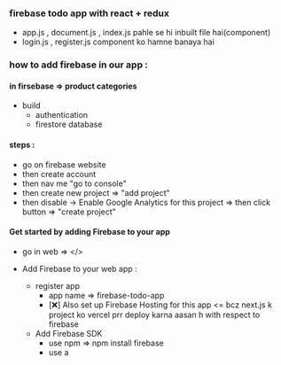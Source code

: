 ### firebase todo app with react + redux
- app.js , document.js , index.js pahle se hi inbuilt file hai(component)
- login.js , register.js component ko hamne banaya hai 


### how to add firebase in our app :
#### in firsebase => product categories 
- build
   - authentication
   - firestore database 

#### steps :
- go on firebase website
- then create account
- then nav me  "go to console" 
- then create new project => "add project"
- then disable -> Enable Google Analytics for this project => then click button => "create project"

#### Get started by adding Firebase to your app
- go in web => </>
- Add Firebase to your web app :
    - register app 
         - app name => firebase-todo-app
         - [❌] Also set up Firebase Hosting for this app <= bcz next.js k project ko vercel prr deploy karna aasan h with respect to firebase
    - Add Firebase SDK 
         - use npm => npm install firebase
         - use a <script/> tag => firebase.js
         - then "continue to console"
         - then go to build => authentication
         - then go to build => Firestore database

- firebase.js
```js

// "initializeApp" nam se method milta hai "firebase" me
// "firebaseConfig" k ander jitane bhi credentials hai , ye credentials hamare firebase ko initialise karne k liye jaruri hai
import { initializeApp } from "firebase/app";

// authentication k liye firebase me "getAuth" method milta hai
// "getAuth" method authentication service enable karta hai firebase me 
import {getAuth} from 'firebase/auth'
// databse handle karne k liye firebase me "getFirestore" method milta hai
import {getFirestore} from 'firebase/firestore'

const firebaseConfig = {
  apiKey: "AIzaSyDZSZDoQ2zCjLFfGwqEsBxnHLvMSC6fa6A",
  authDomain: "fir-todo-app-2d1af.firebaseapp.com",
  projectId: "fir-todo-app-2d1af",
  storageBucket: "fir-todo-app-2d1af.appspot.com",
  messagingSenderId: "624042332883",
  appId: "1:624042332883:web:49ec496b516d0b212dba26"
};

// Initialize Firebase
const app = initializeApp(firebaseConfig);

// yha do chije create karegen 1- authentication , 2- db => database
// app pass krr diye
export const auth = getAuth(app)
export const db = getFirestore(app)

```

### authentication :
- get Started
- add two Providers 
    - In authentication => sign-in-method coloumn
           - login with "email/pass" => enable
           - login with "google" => enable

    - In authentication => users coloumn
            - users me aa kar apne users "add" kar sakte hai 


### register :
- first of "state" create karegen for username , email, password
- username , email, password ke field ko "<form>" tag k ander dal degen
- "<form><form/>" tag k ander => e.preventDefault() likhate hai taki "<form><form/>" tag "submit" hone k bad "re-fresh" na ho.
- aur <input/> tag me "required" likh degen
- search : "firebase documentation" => go on "build" => then "authentication"
- then "authentication" => web => get started
##### signup new user
- https://firebase.google.com/docs/auth/web/start#sign_up_new_users
```js
import { getAuth, createUserWithEmailAndPassword } from "firebase/auth";

const auth = getAuth();
createUserWithEmailAndPassword(auth, email, password)
  .then((userCredential) => {
    // Signed in 
    const user = userCredential.user;
    // ...
  })
  .catch((error) => {
    const errorCode = error.code;
    const errorMessage = error.message;
    // ..
  });

```
- register
```js
// "getAuth" method firebase se mil jayega "auth" me
//  const auth = getAuth(app)
import { auth } from "../firebase/firebase";
import { createUserWithEmailAndPassword } from "firebase/auth";

const signUpHandler = async () => {
        // username,email,password teeno me se koi bhi field , field nhi hai toh kuch bhi nhi hona chahiye , 
        // hamara aage ka code execute hi nhi hoga

        if (!username || !email || !password) return;
        
        try {
             // createUserWithEmailAndPassword apne paramater me 1-auth, 2- email , 3- password leta hai.
             const user = await createUserWithEmailAndPassword(auth, email, password)
             console.log(user)

        } catch (error) {
            console.log("an error occured",error)
        }

    }


#note : 
- esme "user" ka nam nhi dikhaya ,"null" show kiya , toh "user" ke name k liye alag se handle karegen => with "updateProfile" nam k method se 

```
##### updateProfile in register
- updateProfile => se hamm kuchh bhi update kar sakte hai eg. email,password,username
- register me mere ko user ka nam null mila toh => user ka name update kiya wtih "updateProfile" se 
- import { createUserWithEmailAndPassword , updateProfile } from "firebase/auth";
```js
// "getAuth" method firebase se mil jayega "auth" me
// updateProfile => se hamm kuchh bhi update kar sakte hai eg. email,password,username
// register me mere ko user ka nam null mila toh => user ka name update kiya wtih "updateProfile" se 
import { createUserWithEmailAndPassword , updateProfile } from "firebase/auth";


const signUpHandler = async () => {
        // username,email,password teeno me se koi bhi field , field nhi hai toh kuch bhi nhi hona chahiye , 
        // hamara aage ka code execute hi nhi hoga

        if (!username || !email || !password) return;
        
        try {
             // createUserWithEmailAndPassword apne paramater me 1-auth, 2- email , 3- password leta hai.
             const user = await createUserWithEmailAndPassword(auth, email, password)
            
             // jaise hi hamara user register ho jayega vaise hi auth ke ander hame wo wala user mil jayega as current user
             await updateProfile(auth.currentUser,{
                // eske ander jo bhi information update karni hao wo de degen
                displayName:username
             })
             console.log(user)

        } catch (error) {
            console.log("an error occured",error)
        }

    }

```
##### register with google

- google wale "div" par onClick se signInWithGoogle method lagaye taki google se register krr paye
- eske liye ek additional provider hai => GoogleAuthProvider
     - import {  GoogleAuthProvider , signInWithPopup} from "firebase/auth";
     - eska instance create kar legen => 
            - const provider = new GoogleAuthProvider();
- basically jab bhi hamm click kare google button par "signInWithPopup" open ho , uske ander sara kam hona chahiye
- signInWithPopup hone par => sari "email" dikhayega aap chahe jisse bhi login kar lo
     - signInWithPopup ke ander do chije pas hoti hai 1- auth , 2-provider
```js
import { createUserWithEmailAndPassword , updateProfile , GoogleAuthProvider , signInWithPopup} from "firebase/auth";

const provider = new GoogleAuthProvider();


 const signInWithGoogle = async () =>{
    const user = await signInWithPopup(auth, provider)
    console.log(user)
} 

```
##### register.js
```js
import React from "react";
import { useState } from "react";
import { FcGoogle } from "react-icons/fc";
// authentication k liye register me "auth" import kiaa
import { auth } from "../firebase/firebase";

// "getAuth" method firebase se mil jayega "auth" me
// updateProfile => se hamm kuchh bhi update kar sakte hai eg. email,password,username
// register me mere ko user ka nam null mila toh => user ka name update kiya wtih "updateProfile" se 
import { createUserWithEmailAndPassword , updateProfile , GoogleAuthProvider , signInWithPopup} from "firebase/auth";

const provider = new GoogleAuthProvider();



const RegisterForm = () => {

    // name , email , password k liye "state" create kiaa
    const [username, setUserName] = useState(null)
    const [email, setEmail] = useState(null)
    const [password, setPassword] = useState(null)

    const signUpHandler = async () => {
        // username,email,password teeno me se koi bhi field , field nhi hai toh kuch bhi nhi hona chahiye , 
        // hamara aage ka code execute hi nhi hoga

        if (!username || !email || !password) return;
        
        try {
             // createUserWithEmailAndPassword apne paramater me 1-auth, 2- email , 3- password leta hai.
             const user = await createUserWithEmailAndPassword(auth, email, password)
            
             // jaise hi hamara user register ho jayega vaise hi auth ke ander hame wo wala user mil jayega as current user
             await updateProfile(auth.currentUser,{
                // eske ander jo bhi information update karni hao wo de degen
                displayName:username
             })
             console.log(user)

        } catch (error) {
            console.log("an error occured",error)
        }

    }

    const signInWithGoogle = async () =>{
                const user = await signInWithPopup(auth, provider)
                console.log(user)
    } 

    return (
        <main className="flex lg:h-[100vh]">
            <div className="w-full lg:w-[60%] p-8 md:p-14 flex items-center justify-center lg:justify-start">
                <div className="p-8 w-[600px]">
                    <h1 className="text-6xl font-semibold">Sign Up</h1>
                    <p className="mt-6 ml-1">
                        Already have an account ?{" "}
                        <span className="underline hover:text-blue-400 cursor-pointer">
                            Login
                        </span>
                    </p>

                    <div className="bg-black/[0.05] text-white w-full py-4 mt-10 rounded-full transition-transform hover:bg-black/[0.8] active:scale-90 flex justify-center items-center gap-4 cursor-pointer group"
                      onClick={signInWithGoogle}>
                        <FcGoogle size={22} />
                        <span className="font-medium text-black group-hover:text-white">
                            Login with Google
                        </span>
                    </div>


                    <form onSubmit={(e) => e.preventDefault()}>

                        <div className="mt-10 pl-1 flex flex-col">
                            <label>Name</label>
                            <input
                                type="text"
                                className="font-medium border-b border-black p-4 outline-0 focus-within:border-blue-400"
                                required
                                onChange={(e) => setUserName(e.target.value)}
                            />
                        </div>

                        <div className="mt-10 pl-1 flex flex-col">
                            <label>Email</label>
                            <input
                                type="email"
                                className="font-medium border-b border-black p-4 outline-0 focus-within:border-blue-400"
                                required
                                onChange={(e) => setEmail(e.target.value)}
                            />
                        </div>


                        <div className="mt-10 pl-1 flex flex-col">
                            <label>Password</label>
                            <input
                                type="password"
                                className="font-medium border-b border-black p-4 outline-0 focus-within:border-blue-400"
                                required
                                onChange={(e) => setPassword(e.target.value)}
                            />
                        </div>


                        <button className="bg-black text-white w-44 py-4 mt-10 rounded-full transition-transform hover:bg-black/[0.8] active:scale-90"
                            onClick={signUpHandler}>
                            Sign Up
                        </button>

                    </form>

                </div>
            </div>

            <div
                className="w-[40%] bg-slate-400 bg-cover bg-right-top hidden lg:block"
                style={{
                    backgroundImage: "url('/login-banner.jpg')",
                }}
            ></div>
        </main>
    );
};

export default RegisterForm;

```

### login 
```js
// authentication k liye register me "auth" import kiaa
// "getAuth" method firebase se mil jayega "auth" me
import { auth } from "../firebase/firebase";


import { signInWithEmailAndPassword, GoogleAuthProvider, signInWithPopup } from "firebase/auth";

const provider = new GoogleAuthProvider();


// login button par ye method lgaya
const loginHandler = async () => {
        if (!username || !email || !password) return;
        try {
            const user = await signInWithEmailAndPassword(auth, email, password)
            console.log(user)
        } catch (error) {
            console.error("an error occured",error)
        }

}



// "google" wale button prr ye onClick se method banaya => signInWithGoogle
 const signInWithGoogle = async () =>{
        try {
            const user = await signInWithPopup(auth, provider)
            console.log(user)
        } catch (error) {
            console.error("an error occured",error)
        }
} 


```
##### login
```js

import React, { useState } from "react";
import { FcGoogle } from "react-icons/fc";

// authentication k liye register me "auth" import kiaa
// "getAuth" method firebase se mil jayega "auth" me
import { auth } from "../firebase/firebase";


import { signInWithEmailAndPassword, GoogleAuthProvider, signInWithPopup } from "firebase/auth";

const provider = new GoogleAuthProvider();



const LoginForm = () => {
    const [email, setEmail] = useState(null)
    const [password, setPassword] = useState(null)


    const loginHandler = async () => {
        if (!email || !password) return;
        try {
            const user = await signInWithEmailAndPassword(auth, email, password)
            console.log(user)
        } catch (error) {
            console.error("an error occured",error)
        }

    }


    const signInWithGoogle = async () =>{
        try {
            const user = await signInWithPopup(auth, provider)
            console.log(user)
        } catch (error) {
            console.error("an error occured",error)
        }
    } 

    return (
        <main className="flex lg:h-[100vh]">
            <div className="w-full lg:w-[60%] p-8 md:p-14 flex items-center justify-center lg:justify-start">
                <div className="p-8 w-[600px]">
                    <h1 className="text-6xl font-semibold">Login</h1>
                    <p className="mt-6 ml-1">
                        Don't have an account ?{" "}
                        <span className="underline hover:text-blue-400 cursor-pointer">
                            Sign Up
                        </span>
                    </p>


                    <div className="bg-black/[0.05] text-white w-full py-4 mt-10 rounded-full transition-transform hover:bg-black/[0.8] active:scale-90 flex justify-center items-center gap-4 cursor-pointer group"
                      onClick={signInWithGoogle}>
                        <FcGoogle size={22} />
                        <span className="font-medium text-black group-hover:text-white">
                            Login with Google
                        </span>
                    </div>


                    <form onSubmit={(e) => e.preventDefault()}>
                        <div className="mt-10 pl-1 flex flex-col">
                            <label>Email</label>
                            <input
                                type="email"
                                className="font-medium border-b border-black p-4 outline-0 focus-within:border-blue-400"
                                required
                                onChange={(e) => setEmail(e.target.value)}
                            />
                        </div>

                        <div className="mt-10 pl-1 flex flex-col">
                            <label>Password</label>
                            <input
                                type="password"
                                className="font-medium border-b border-black p-4 outline-0 focus-within:border-blue-400"
                                required
                                onChange={(e) => setPassword(e.target.value)}
                            />
                        </div>


                        <button className="bg-black text-white w-44 py-4 mt-10 rounded-full transition-transform hover:bg-black/[0.8] active:scale-90"
                            onClick={loginHandler}>
                            Sign in
                        </button>
                    </form>


                </div>
            </div>

            <div
                className="w-[40%] bg-slate-400 bg-cover bg-right-top hidden lg:block"
                style={{
                    backgroundImage: "url('/login-banner.jpg')",
                }}
            ></div>

        </main>
    );
};

export default LoginForm;

```